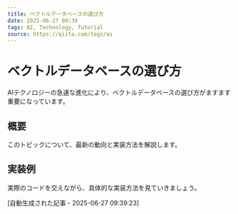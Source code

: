 ```yaml
---
title: ベクトルデータベースの選び方
date: 2025-06-27 09:39
tags: AI, Technology, Tutorial
source: https://qiita.com/tags/ai
---
```


# ベクトルデータベースの選び方

AIテクノロジーの急速な進化により、ベクトルデータベースの選び方がますます重要になっています。

## 概要

このトピックについて、最新の動向と実装方法を解説します。

## 実装例

実際のコードを交えながら、具体的な実装方法を見ていきましょう。

[自動生成された記事 - 2025-06-27 09:39:23]
